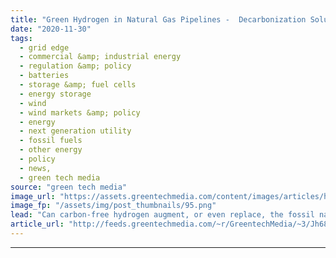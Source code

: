 ```yaml
---
title: "Green Hydrogen in Natural Gas Pipelines -  Decarbonization Solution or Pipe Dream?"
date: "2020-11-30"
tags: 
  - grid edge
  - commercial &amp; industrial energy
  - regulation &amp; policy
  - batteries
  - storage &amp; fuel cells
  - energy storage
  - wind
  - wind markets &amp; policy
  - energy
  - next generation utility
  - fossil fuels
  - other energy
  - policy
  - news,
  - green tech media
source: "green tech media"
image_url: "https://assets.greentechmedia.com/content/images/articles/hydrogen_pipeline_refinery_xl.jpg"
image_fp: "/assets/img/post_thumbnails/95.png"
lead: "Can carbon-free hydrogen augment, or even replace, the fossil natural gas running through pipelines to fuel furnaces, boilers, stoves and other building applications today? Or will the effort get bogged down in challenges related to pipeline safety a ..."
article_url: "http://feeds.greentechmedia.com/~r/GreentechMedia/~3/Jh68j2kYRas/green-hydrogen-in-natural-gas-pipelines-decarbonization-solution-or-pipe-dream"
---
```


---
